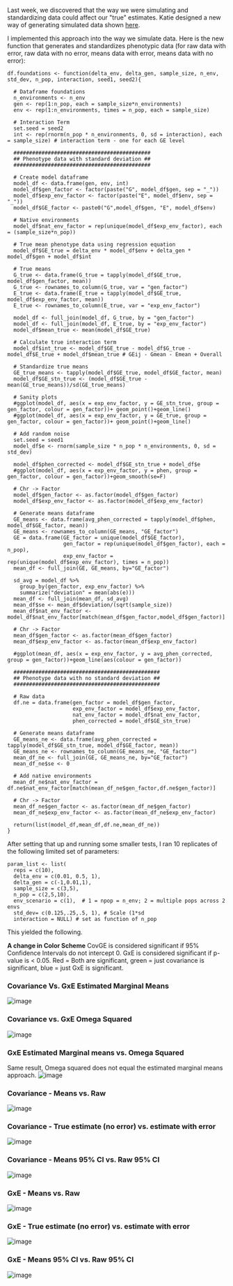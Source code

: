 Last week, we discovered that the way we were simulating and standardizing data could affect our "true" estimates. Katie designed a new way of generating simulated data shown [here](https://github.com/RCN-ECS/CnGV/blob/master/notebook/20200811_KEL_NewWayPhenData.Rmd).

I implemented this approach into the way we simulate data. Here is the new function that generates and standardizes phenotypic data (for raw data with error, raw data with no error, means data with error, means data with no error):

```{new}
df.foundations <- function(delta_env, delta_gen, sample_size, n_env, std_dev, n_pop, interaction, seed1, seed2){
  
  # Dataframe foundations
  n_environments <- n_env 
  gen <- rep(1:n_pop, each = sample_size*n_environments)
  env <- rep(1:n_environments, times = n_pop, each = sample_size) 
  
  # Interaction Term
  set.seed = seed2
  int <- rep(rnorm(n_pop * n_environments, 0, sd = interaction), each = sample_size) # interaction term - one for each GE level
  
  ############################################
  ## Phenotype data with standard deviation ##
  ############################################
  
  # Create model dataframe 
  model_df <- data.frame(gen, env, int)
  model_df$gen_factor <- factor(paste("G", model_df$gen, sep = "_"))
  model_df$exp_env_factor <- factor(paste("E", model_df$env, sep = "_"))
  model_df$GE_factor <- paste0("G",model_df$gen, "E", model_df$env)
  
  # Native environments
  model_df$nat_env_factor = rep(unique(model_df$exp_env_factor), each = (sample_size*n_pop))
  
  # True mean phenotype data using regression equation
  model_df$GE_true = delta_env * model_df$env + delta_gen * model_df$gen + model_df$int 

  # True means 
  G_true <- data.frame(G_true = tapply(model_df$GE_true, model_df$gen_factor, mean))
  G_true <- rownames_to_column(G_true, var = "gen_factor")
  E_true <- data.frame(E_true = tapply(model_df$GE_true, model_df$exp_env_factor, mean))
  E_true <- rownames_to_column(E_true, var = "exp_env_factor")
  
  model_df <- full_join(model_df, G_true, by = "gen_factor")
  model_df <- full_join(model_df, E_true, by = "exp_env_factor")
  model_df$mean_true <- mean(model_df$GE_true)
  
  # Calculate true interaction term
  model_df$int_true <- model_df$GE_true - model_df$G_true - model_df$E_true + model_df$mean_true # GEij - Gmean - Emean + Overall
  
  # Standardize true means 
  GE_true_means <- tapply(model_df$GE_true, model_df$GE_factor, mean)
  model_df$GE_stn_true <- (model_df$GE_true - mean(GE_true_means))/sd(GE_true_means)
  
  # Sanity plots
  #ggplot(model_df, aes(x = exp_env_factor, y = GE_stn_true, group = gen_factor, colour = gen_factor))+ geom_point()+geom_line()
  #ggplot(model_df, aes(x = exp_env_factor, y = GE_true, group = gen_factor, colour = gen_factor))+ geom_point()+geom_line()
  
  # Add random noise
  set.seed = seed1
  model_df$e <- rnorm(sample_size * n_pop * n_environments, 0, sd = std_dev) 
  
  model_df$phen_corrected <- model_df$GE_stn_true + model_df$e
  #ggplot(model_df, aes(x = exp_env_factor, y = phen, group = gen_factor, colour = gen_factor))+geom_smooth(se=F)
  
  # Chr -> Factor
  model_df$gen_factor <- as.factor(model_df$gen_factor)
  model_df$exp_env_factor <- as.factor(model_df$exp_env_factor)
  
  # Generate means dataframe
  GE_means <- data.frame(avg_phen_corrected = tapply(model_df$phen, model_df$GE_factor, mean))
  GE_means <- rownames_to_column(GE_means, "GE_factor")
  GE = data.frame(GE_factor = unique(model_df$GE_factor),
                  gen_factor = rep(unique(model_df$gen_factor), each = n_pop),
                  exp_env_factor = rep(unique(model_df$exp_env_factor), times = n_pop))
  mean_df <- full_join(GE, GE_means, by="GE_factor")
  
  sd_avg = model_df %>%
    group_by(gen_factor, exp_env_factor) %>%
    summarize("deviation" = mean(abs(e)))
  mean_df <- full_join(mean_df, sd_avg)
  mean_df$se <- mean_df$deviation/(sqrt(sample_size))
  mean_df$nat_env_factor <- model_df$nat_env_factor[match(mean_df$gen_factor,model_df$gen_factor)]
  
  # Chr -> Factor
  mean_df$gen_factor <- as.factor(mean_df$gen_factor)
  mean_df$exp_env_factor <- as.factor(mean_df$exp_env_factor)
  
  #ggplot(mean_df, aes(x = exp_env_factor, y = avg_phen_corrected, group = gen_factor))+geom_line(aes(colour = gen_factor))
  
  ###############################################
  ## Phenotype data with no standard deviation ##
  ###############################################
  
  # Raw data
  df.ne = data.frame(gen_factor = model_df$gen_factor, 
                     exp_env_factor = model_df$exp_env_factor, 
                     nat_env_factor = model_df$nat_env_factor,
                     phen_corrected = model_df$GE_stn_true)
  
  # Generate means dataframe
  GE_means_ne <- data.frame(avg_phen_corrected = tapply(model_df$GE_stn_true, model_df$GE_factor, mean))
  GE_means_ne <- rownames_to_column(GE_means_ne, "GE_factor")
  mean_df_ne <- full_join(GE, GE_means_ne, by="GE_factor")
  mean_df_ne$se <- 0
  
  # Add native environments
  mean_df_ne$nat_env_factor = df.ne$nat_env_factor[match(mean_df_ne$gen_factor,df.ne$gen_factor)]
  
  # Chr -> Factor
  mean_df_ne$gen_factor <- as.factor(mean_df_ne$gen_factor)
  mean_df_ne$exp_env_factor <- as.factor(mean_df_ne$exp_env_factor)
  
  return(list(model_df,mean_df,df.ne,mean_df_ne))
}
```

After setting that up and running some smaller tests, I ran 10 replicates of the following limited set of parameters: 

```{param}
param_list <- list( 
  reps = c(10), 
  delta_env = c(0.01, 0.5, 1),
  delta_gen = c(-1,0.01,1),
  sample_size = c(3,5),
  n_pop = c(2,5,10),
  env_scenario = c(1),  # 1 = npop = n_env; 2 = multiple pops across 2 envs
  std_dev= c(0.125,.25,.5, 1), # Scale (1*sd
  interaction = NULL) # set as function of n_pop
```

This yielded the following. 

**A change in Color Scheme** 
CovGE is considered significant if 95% Confidence Intervals do not intercept 0. GxE is considered significant if p-value is < 0.05. 
Red = Both are significant, green = just covariance is significant, blue = just GxE is significant.

### Covariance Vs. GxE Estimated Marginal Means
![image](https://github.com/RCN-ECS/CnGV/blob/master/results/notebook_figs/8.17.CovGxE.png)

### Covariance vs. GxE Omega Squared
![image](https://github.com/RCN-ECS/CnGV/blob/master/results/notebook_figs/8.17_CovOmega.png)

### GxE Estimated Marginal means vs. Omega Squared
Same result, Omega squared does not equal the estimated marginal means approach.
![image](https://github.com/RCN-ECS/CnGV/blob/master/results/notebook_figs/8.17.GxEvsOmega2.png)

### Covariance - Means vs. Raw 
![image](https://github.com/RCN-ECS/CnGV/blob/master/results/notebook_figs/8.17.CovMeans_Raw.png)

### Covariance - True estimate (no error) vs. estimate with error
![image](https://github.com/RCN-ECS/CnGV/blob/master/results/notebook_figs/8.17.CovVsTrueCov.png)

### Covariance - Means 95% CI vs. Raw 95% CI
![image](https://github.com/RCN-ECS/CnGV/blob/master/results/notebook_figs/8.17.CovError.png)

### GxE - Means vs. Raw
![image](https://github.com/RCN-ECS/CnGV/blob/master/results/notebook_figs/8.17.GxEmeansvsRaw.png)

### GxE - True estimate (no error) vs. estimate with error
![image](https://github.com/RCN-ECS/CnGV/blob/master/results/notebook_figs/8.17.GxE_errorvs.True.png)

### GxE - Means 95% CI vs. Raw 95% CI
![image](https://github.com/RCN-ECS/CnGV/blob/master/results/notebook_figs/8.17.GxECIs.png)
